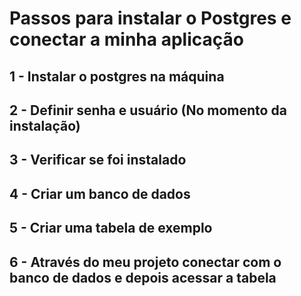 # Passos para instalar o Postgres e conectar a minha aplicação


## 1 - Instalar o postgres na máquina
## 2 - Definir senha e usuário (No momento da instalação)
## 3 - Verificar se foi instalado
## 4 - Criar um banco de dados
## 5 - Criar uma tabela de exemplo
## 6 - Através do meu projeto conectar com o banco de dados e depois acessar a tabela
